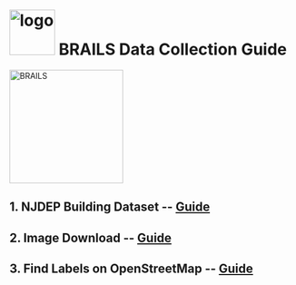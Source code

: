 # <img src="https://raw.githubusercontent.com/NHERI-SimCenter/BRAILS/master/docs/images/logo/Logo.png" alt="logo" height="80"/> BRAILS Data Collection Guide

<img src="https://raw.githubusercontent.com/NHERI-SimCenter/BRAILS/master/docs/images/brails-demo.gif" alt="BRAILS" height="200"/>

## 1. NJDEP Building Dataset  -- [Guide](NJDEP-Buildings.md)

## 2. Image Download -- [Guide](DownloadImage.md)

## 3. Find Labels on OpenStreetMap -- [Guide](OSM.md)



